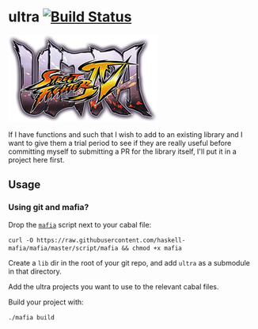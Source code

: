 # ultra [![Build Status](https://img.shields.io/travis/domdere/ultra.svg?style=flat)](https://travis-ci.org/domdere/ultra)

![ultra](etc/ultra.png)

If I have functions and such that I wish to add to an existing library and I want to give them a trial period to see if they are really useful before committing myself to submitting a PR for the library itself, I'll put it in a project here first.

## Usage

### Using git and mafia?

Drop the [`mafia`](https://github.com/haskell-mafia/mafia) script next to your cabal file:

``` shell
curl -O https://raw.githubusercontent.com/haskell-mafia/mafia/master/script/mafia && chmod +x mafia
```

Create a `lib` dir in the root of your git repo, and add `ultra` as a submodule in that directory.

Add the ultra projects you want to use to the relevant cabal files.

Build your project with:

``` shell
./mafia build
```
